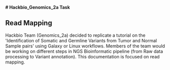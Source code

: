 **# Hackbio_Genomics_2a Task**
## Read Mapping
Hackbio Team (Genomics_2a) decided to replicate a tutorial on the 'Identification of Somatic and Germline Variants from Tumor and Normal Sample pairs' using Galaxy or Linux workflows. Members of the team would be working on different steps in NGS Bioinformatic pipeline (from Raw data processing to Variant annotation). This documentation is focused on read mapping.



